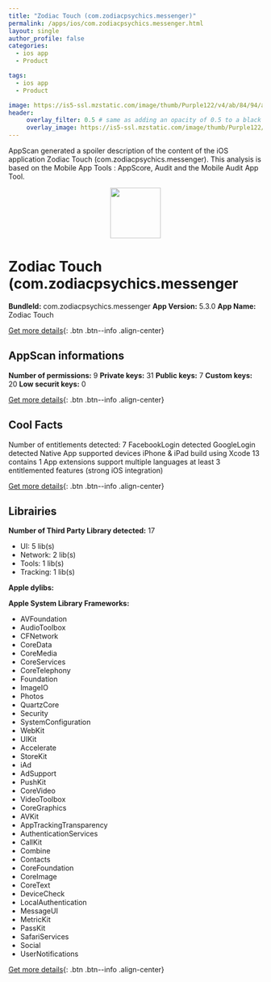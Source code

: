 ```yaml
---
title: "Zodiac Touch (com.zodiacpsychics.messenger)"
permalink: /apps/ios/com.zodiacpsychics.messenger.html
layout: single
author_profile: false
categories: 
  - ios app 
  - Product 

tags: 
  - ios app 
  - Product 

image: https://is5-ssl.mzstatic.com/image/thumb/Purple122/v4/ab/84/94/ab84949e-816b-41e9-3851-15c5c92fcffd/AppIcon-0-1x_U007emarketing-0-10-0-85-220.png/512x512bb.jpg
header: 
     overlay_filter: 0.5 # same as adding an opacity of 0.5 to a black background
     overlay_image: https://is5-ssl.mzstatic.com/image/thumb/Purple122/v4/ab/84/94/ab84949e-816b-41e9-3851-15c5c92fcffd/AppIcon-0-1x_U007emarketing-0-10-0-85-220.png/512x512bb.jpg
---
```

AppScan generated a spoiler description of the content of the iOS application Zodiac Touch (com.zodiacpsychics.messenger). This analysis is based on the Mobile App Tools : AppScore, Audit and the Mobile Audit App Tool.

  
  
<div style="text-align: center;"><img src="https://is5-ssl.mzstatic.com/image/thumb/Purple122/v4/ab/84/94/ab84949e-816b-41e9-3851-15c5c92fcffd/AppIcon-0-1x_U007emarketing-0-10-0-85-220.png/512x512bb.jpg" width="100" height="100"></div>  
  
# Zodiac Touch (com.zodiacpsychics.messenger

**BundleId:** com.zodiacpsychics.messenger
**App Version:** 5.3.0
**App Name:** Zodiac Touch


[Get more details](/pricing.html){: .btn .btn--info .align-center}  
  
## AppScan informations 

**Number of permissions:** 9
**Private keys:** 31
**Public keys:** 7
**Custom keys:** 20
**Low securit keys:** 0
  
[Get more details](/pricing.html){: .btn .btn--info .align-center}

## Cool Facts

Number of entitlements detected: 7
FacebookLogin detected
GoogleLogin detected
Native App
supported devices iPhone & iPad
build using Xcode 13
contains 1 App extensions
support multiple languages
at least 3 entitlemented features (strong iOS integration)
  
[Get more details](/pricing.html){: .btn .btn--info .align-center}

## Librairies 
**Number of Third Party Library detected:** 17
- UI: 5 lib(s)
- Network: 2 lib(s)
- Tools: 1 lib(s)
- Tracking: 1 lib(s)

**Apple dylibs:**


**Apple System Library Frameworks:**
- AVFoundation
- AudioToolbox
- CFNetwork
- CoreData
- CoreMedia
- CoreServices
- CoreTelephony
- Foundation
- ImageIO
- Photos
- QuartzCore
- Security
- SystemConfiguration
- WebKit
- UIKit
- Accelerate
- StoreKit
- iAd
- AdSupport
- PushKit
- CoreVideo
- VideoToolbox
- CoreGraphics
- AVKit
- AppTrackingTransparency
- AuthenticationServices
- CallKit
- Combine
- Contacts
- CoreFoundation
- CoreImage
- CoreText
- DeviceCheck
- LocalAuthentication
- MessageUI
- MetricKit
- PassKit
- SafariServices
- Social
- UserNotifications


  
[Get more details](/pricing.html){: .btn .btn--info .align-center}

